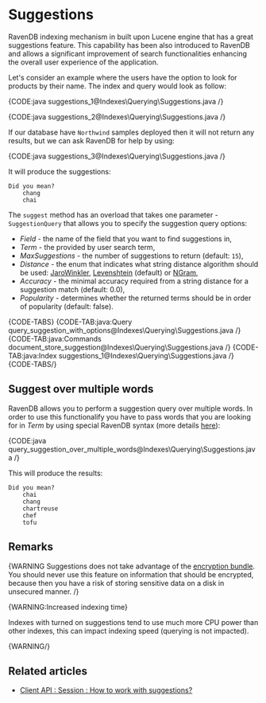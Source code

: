 ﻿# Suggestions

RavenDB indexing mechanism in built upon Lucene engine that has a great suggestions feature. This capability has been also introduced to RavenDB and allows a significant improvement of search functionalities enhancing the overall user experience of the application.

Let's consider an example where the users have the option to look for products by their name. The index and query would look as follow:

{CODE:java suggestions_1@Indexes\Querying\Suggestions.java /}

{CODE:java suggestions_2@Indexes\Querying\Suggestions.java /}

If our database have `Northwind` samples deployed then it will not return any results, but we can ask RavenDB for help by using:

{CODE:java suggestions_3@Indexes\Querying\Suggestions.java /}

It will produce the suggestions:

    Did you mean?
        chang
        chai

The `suggest` method has an overload that takes one parameter - `SuggestionQuery` that allows
you to specify the suggestion query options:

* *Field* - the name of the field that you want to find suggestions in,
* *Term* - the provided by user search term,
* *MaxSuggestions* - the number of suggestions to return (default: `15`),
* *Distance* - the enum that indicates what string distance algorithm should be used: [JaroWinkler](http://en.wikipedia.org/wiki/Jaro%E2%80%93Winkler_distance), [Levenshtein](http://en.wikipedia.org/wiki/Levenshtein_distance) (default) or [NGram](http://webdocs.cs.ualberta.ca/~kondrak/papers/spire05.pdf),
* *Accuracy* - the minimal accuracy required from a string distance for a suggestion match (default: 0.0),
* *Popularity* - determines whether the returned terms should be in order of popularity (default: false).

{CODE-TABS}
{CODE-TAB:java:Query query_suggestion_with_options@Indexes\Querying\Suggestions.java /}
{CODE-TAB:java:Commands document_store_suggestion@Indexes\Querying\Suggestions.java /}
{CODE-TAB:java:Index suggestions_1@Indexes\Querying\Suggestions.java /}
{CODE-TABS/}

## Suggest over multiple words

RavenDB allows you to perform a suggestion query over multiple words. In order to use this functionalify you have to pass words that you are looking for in *Term* by using special RavenDB syntax (more details [here](../../indexes/querying/full-query-syntax#suggestions-over-multiple-words)):

{CODE:java query_suggestion_over_multiple_words@Indexes\Querying\Suggestions.java /}

This will produce the results:

    Did you mean?
        chai
        chang
        chartreuse
        chef
        tofu

## Remarks

{WARNING Suggestions does not take advantage of the [encryption bundle](../../server/bundles/encryption). You should never use this feature on information that should be encrypted, because then you have a risk of storing sensitive data on a disk in unsecured manner. /}

{WARNING:Increased indexing time}

Indexes with turned on suggestions tend to use much more CPU power than other indexes, this can impact indexing speed (querying is not impacted).

{WARNING/}

## Related articles

- [Client API : Session : How to work with suggestions?](../../client-api/session/querying/how-to-work-with-suggestions)